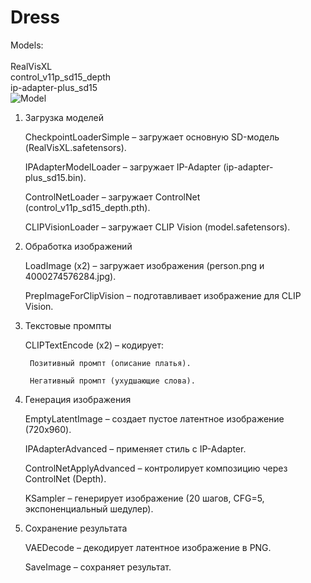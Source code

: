# Dress
Models: <br>   
RealVisXL<br>
control_v11p_sd15_depth<br>
ip-adapter-plus_sd15<br>
![Model](https://github.com/user-attachments/assets/309e7c69-4cd0-418b-91ad-18158abd94f2)

1. Загрузка моделей

    CheckpointLoaderSimple – загружает основную SD-модель (RealVisXL.safetensors).

    IPAdapterModelLoader – загружает IP-Adapter (ip-adapter-plus_sd15.bin).

    ControlNetLoader – загружает ControlNet (control_v11p_sd15_depth.pth).

    CLIPVisionLoader – загружает CLIP Vision (model.safetensors).

2. Обработка изображений

    LoadImage (x2) – загружает изображения (person.png и 4000274576284.jpg).

    PrepImageForClipVision – подготавливает изображение для CLIP Vision.

3. Текстовые промпты

    CLIPTextEncode (x2) – кодирует:

        Позитивный промпт (описание платья).

        Негативный промпт (ухудшающие слова).

4. Генерация изображения

    EmptyLatentImage – создает пустое латентное изображение (720x960).

    IPAdapterAdvanced – применяет стиль с IP-Adapter.

    ControlNetApplyAdvanced – контролирует композицию через ControlNet (Depth).

    KSampler – генерирует изображение (20 шагов, CFG=5, экспоненциальный шедулер).

5. Сохранение результата

    VAEDecode – декодирует латентное изображение в PNG.

    SaveImage – сохраняет результат.
